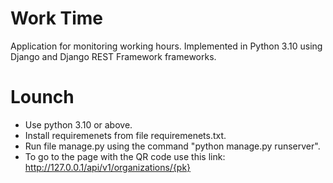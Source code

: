 # Work Time
Application for monitoring working hours. Implemented in Python 3.10 using Django and Django REST Framework frameworks.

# Lounch
* Use python 3.10 or above.
* Install requiremenets from file requiremenets.txt.
* Run file manage.py using the command "python manage.py runserver".
* To go to the page with the QR code use this link: http://127.0.0.1/api/v1/organizations/{pk}
